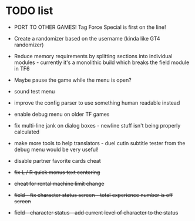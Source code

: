 # TODO list

- PORT TO OTHER GAMES! Tag Force Special is first on the line!

- Create a randomizer based on the username (kinda like GT4 randomizer)

- Reduce memory requirements by splitting sections into individual modules - currently it's a monolithic build which breaks the field module in TF6

- Maybe pause the game while the menu is open?

- sound test menu

- improve the config parser to use something human readable instead

- enable debug menu on older TF games

- fix multi-line jank on dialog boxes - newline stuff isn't being properly calculated

- make more tools to help translators - duel cutin subtitle tester from the debug menu would be very useful!

- disable partner favorite cards cheat

- ~~fix L / R quick menus text centering~~

- ~~cheat for rental machine limit change~~

- ~~field - fix character status screen - total experience number is off screen~~

- ~~field - character status - add current level of character to the status~~

